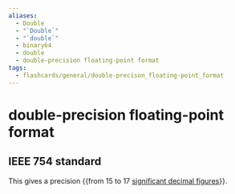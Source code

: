 ```yaml
---
aliases:
  - Double
  - "`Double`"
  - "`double`"
  - binary64
  - double
  - double-precision floating-point format
tags:
  - flashcards/general/double-precison_floating-point_format
---
```


# double-precision floating-point format

## IEEE 754 standard

This gives a precision {{from 15 to 17 [significant decimal figures](significant%20figures.md)}}. <!--SR:!2023-12-16,71,270-->
